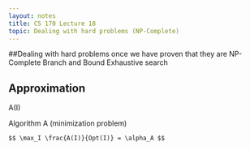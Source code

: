 ```yaml
---
layout: notes
title: CS 170 Lecture 18
topic: Dealing with hard problems (NP-Complete)
---
```

##Dealing with hard problems once we have proven that they are NP-Complete
Branch and Bound
Exhaustive search

## Approximation
A(I)

Algorithm A (minimization problem)

    $$ \max_I \frac{A(I)}{Opt(I)} = \alpha_A $$

